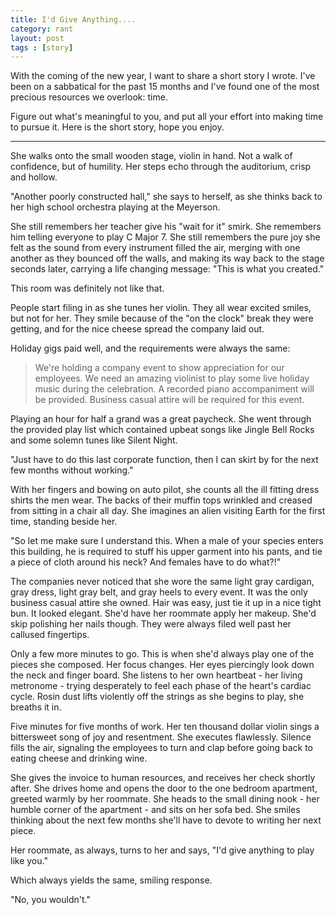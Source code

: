 ```yaml
---
title: I'd Give Anything....
category: rant
layout: post
tags : [story]
---
```


With the coming of the new year, I want to share a short story I wrote. I've been on a sabbatical for the past 15 months and I've found one of the most precious resources we overlook: time.

Figure out what's meaningful to you, and put all your effort into making time to pursue it. Here is the short story, hope you enjoy.

<hr/>

She walks onto the small wooden stage, violin in hand. Not a walk of confidence, but of humility. Her steps echo through the auditorium, crisp and hollow.

"Another poorly constructed hall," she says to herself, as she thinks back to her high school orchestra playing at the Meyerson.

She still remembers her teacher give his "wait for it" smirk. She remembers him telling everyone to play C Major 7. She still remembers the pure joy she felt as the sound from every instrument filled the air, merging with one another as they bounced off the walls, and making its way back to the stage seconds later, carrying a life changing message: "This is what you created."

This room was definitely not like that.

People start filing in as she tunes her violin. They all wear excited smiles, but not for her. They smile because of the "on the clock" break they were getting, and for the nice cheese spread the company laid out.

Holiday gigs paid well, and the requirements were always the same:

>We're holding a company event to show appreciation for our employees. We need an amazing violinist to play some live holiday music during the celebration. A recorded piano accompaniment will be provided. Business casual attire will be required for this event.

Playing an hour for half a grand was a great paycheck. She went through the provided play list which contained upbeat songs like Jingle Bell Rocks and some solemn tunes like Silent Night.

"Just have to do this last corporate function, then I can skirt by for the next few months without working."

With her fingers and bowing on auto pilot, she counts all the ill fitting dress shirts the men wear. The backs of their muffin tops wrinkled and creased from sitting in a chair all day. She imagines an alien visiting Earth for the first time, standing beside her.

"So let me make sure I understand this. When a male of your species enters this building, he is required to stuff his upper garment into his pants, and tie a piece of cloth around his neck? And females have to do what?!"

The companies never noticed that she wore the same light gray cardigan, gray dress, light gray belt, and gray heels to every event. It was the only business casual attire she owned. Hair was easy, just tie it up in a nice tight bun. It looked elegant. She'd have her roommate apply her makeup. She'd skip polishing her nails though. They were always filed well past her callused fingertips.

Only a few more minutes to go. This is when she'd always play one of the pieces she composed. Her focus changes. Her eyes piercingly look down the neck and finger board. She listens to her own heartbeat - her living metronome - trying desperately to feel each phase of the heart's cardiac cycle. Rosin dust lifts violently off the strings as she begins to play, she breaths it in.

Five minutes for five months of work. Her ten thousand dollar violin sings a bittersweet song of joy and resentment. She executes flawlessly. Silence fills the air, signaling the employees to turn and clap before going back to eating cheese and drinking wine.

She gives the invoice to human resources, and receives her check shortly after. She drives home and opens the door to the one bedroom apartment, greeted warmly by her roommate. She heads to the small dining nook - her humble corner of the apartment - and sits on her sofa bed. She smiles thinking about the next few months she'll have to devote to writing her next piece.

Her roommate, as always, turns to her and says, "I'd give anything to play like you."

Which always yields the same, smiling response.

"No, you wouldn't."
